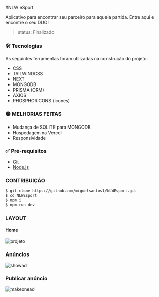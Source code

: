 #NLW eSport

Aplicativo para encontrar seu parceiro para aquela partida. Entre aqui e encontre o seu DUO!

> status: Finalizado

### 🛠 Tecnologias

As seguintes ferramentas foram utilizadas na construção do projeto:

- CSS
- TAILWINDCSS
- NEXT
- MONGODB
- PRISMA (ORM)
- AXIOS
- PHOSPHORICONS (ícones)

### 🟢 MELHORIAS FEITAS

- Mudança de SQLITE para MONGODB
- Hospedagem na Vercel
- Responsividade

### ✅ Pré-requisitos

- [Git](https://git-scm.com)
- [Node.js](https://nodejs.org/en/)

### CONTRIBUIÇÃO

```bash
$ git clone https://github.com/miguelsantos1/NLWEsport.git
$ cd NLWEsport
$ npm i 
$ npm run dev
```

### LAYOUT


#### Home
![projeto](https://user-images.githubusercontent.com/95758854/208463125-0bee3c27-3844-4c72-af3d-efa81833d8fc.png)
### Anúncios
![showad](https://user-images.githubusercontent.com/95758854/208463131-3324b8b9-126c-4770-a69f-5d70853a02f5.png)
### Publicar anúncio
![makeonead](https://user-images.githubusercontent.com/95758854/208463118-fa7b09f0-c3e6-423e-8a31-80d2b6db31a9.png)
